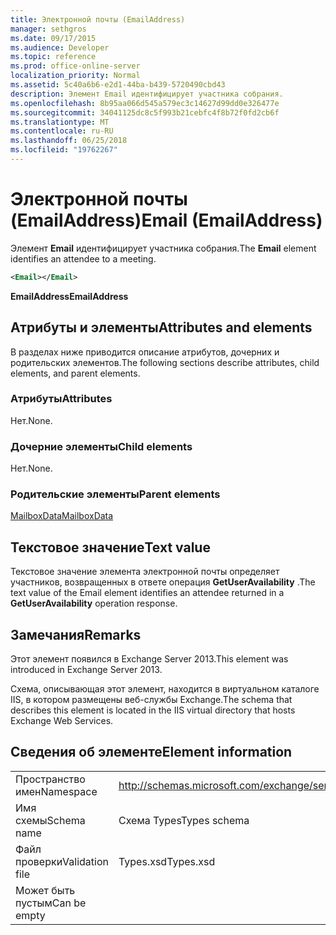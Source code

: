 ```yaml
---
title: Электронной почты (EmailAddress)
manager: sethgros
ms.date: 09/17/2015
ms.audience: Developer
ms.topic: reference
ms.prod: office-online-server
localization_priority: Normal
ms.assetid: 5c40a6b6-e2d1-44ba-b439-5720490cbd43
description: Элемент Email идентифицирует участника собрания.
ms.openlocfilehash: 8b95aa066d545a579ec3c14627d99dd0e326477e
ms.sourcegitcommit: 34041125dc8c5f993b21cebfc4f8b72f0fd2cb6f
ms.translationtype: MT
ms.contentlocale: ru-RU
ms.lasthandoff: 06/25/2018
ms.locfileid: "19762267"
---
```

# <a name="email-emailaddress"></a><span data-ttu-id="7ec7a-103">Электронной почты (EmailAddress)</span><span class="sxs-lookup"><span data-stu-id="7ec7a-103">Email (EmailAddress)</span></span>

<span data-ttu-id="7ec7a-104">Элемент **Email** идентифицирует участника собрания.</span><span class="sxs-lookup"><span data-stu-id="7ec7a-104">The **Email** element identifies an attendee to a meeting.</span></span> 
  
```XML
<Email></Email>
```

 <span data-ttu-id="7ec7a-105">**EmailAddress**</span><span class="sxs-lookup"><span data-stu-id="7ec7a-105">**EmailAddress**</span></span>
## <a name="attributes-and-elements"></a><span data-ttu-id="7ec7a-106">Атрибуты и элементы</span><span class="sxs-lookup"><span data-stu-id="7ec7a-106">Attributes and elements</span></span>

<span data-ttu-id="7ec7a-107">В разделах ниже приводится описание атрибутов, дочерних и родительских элементов.</span><span class="sxs-lookup"><span data-stu-id="7ec7a-107">The following sections describe attributes, child elements, and parent elements.</span></span>
  
### <a name="attributes"></a><span data-ttu-id="7ec7a-108">Атрибуты</span><span class="sxs-lookup"><span data-stu-id="7ec7a-108">Attributes</span></span>

<span data-ttu-id="7ec7a-109">Нет.</span><span class="sxs-lookup"><span data-stu-id="7ec7a-109">None.</span></span>
  
### <a name="child-elements"></a><span data-ttu-id="7ec7a-110">Дочерние элементы</span><span class="sxs-lookup"><span data-stu-id="7ec7a-110">Child elements</span></span>

<span data-ttu-id="7ec7a-111">Нет.</span><span class="sxs-lookup"><span data-stu-id="7ec7a-111">None.</span></span>
  
### <a name="parent-elements"></a><span data-ttu-id="7ec7a-112">Родительские элементы</span><span class="sxs-lookup"><span data-stu-id="7ec7a-112">Parent elements</span></span>

[<span data-ttu-id="7ec7a-113">MailboxData</span><span class="sxs-lookup"><span data-stu-id="7ec7a-113">MailboxData</span></span>](mailboxdata.md)
  
## <a name="text-value"></a><span data-ttu-id="7ec7a-114">Текстовое значение</span><span class="sxs-lookup"><span data-stu-id="7ec7a-114">Text value</span></span>

<span data-ttu-id="7ec7a-115">Текстовое значение элемента электронной почты определяет участников, возвращенных в ответе операция **GetUserAvailability** .</span><span class="sxs-lookup"><span data-stu-id="7ec7a-115">The text value of the Email element identifies an attendee returned in a **GetUserAvailability** operation response.</span></span> 
  
## <a name="remarks"></a><span data-ttu-id="7ec7a-116">Замечания</span><span class="sxs-lookup"><span data-stu-id="7ec7a-116">Remarks</span></span>

<span data-ttu-id="7ec7a-117">Этот элемент появился в Exchange Server 2013.</span><span class="sxs-lookup"><span data-stu-id="7ec7a-117">This element was introduced in Exchange Server 2013.</span></span>
  
<span data-ttu-id="7ec7a-118">Схема, описывающая этот элемент, находится в виртуальном каталоге IIS, в котором размещены веб-службы Exchange.</span><span class="sxs-lookup"><span data-stu-id="7ec7a-118">The schema that describes this element is located in the IIS virtual directory that hosts Exchange Web Services.</span></span>
  
## <a name="element-information"></a><span data-ttu-id="7ec7a-119">Сведения об элементе</span><span class="sxs-lookup"><span data-stu-id="7ec7a-119">Element information</span></span>

|||
|:-----|:-----|
|<span data-ttu-id="7ec7a-120">Пространство имен</span><span class="sxs-lookup"><span data-stu-id="7ec7a-120">Namespace</span></span>  <br/> |http://schemas.microsoft.com/exchange/services/2006/types  <br/> |
|<span data-ttu-id="7ec7a-121">Имя схемы</span><span class="sxs-lookup"><span data-stu-id="7ec7a-121">Schema name</span></span>  <br/> |<span data-ttu-id="7ec7a-122">Схема Types</span><span class="sxs-lookup"><span data-stu-id="7ec7a-122">Types schema</span></span>  <br/> |
|<span data-ttu-id="7ec7a-123">Файл проверки</span><span class="sxs-lookup"><span data-stu-id="7ec7a-123">Validation file</span></span>  <br/> |<span data-ttu-id="7ec7a-124">Types.xsd</span><span class="sxs-lookup"><span data-stu-id="7ec7a-124">Types.xsd</span></span>  <br/> |
|<span data-ttu-id="7ec7a-125">Может быть пустым</span><span class="sxs-lookup"><span data-stu-id="7ec7a-125">Can be empty</span></span>  <br/> ||
   

